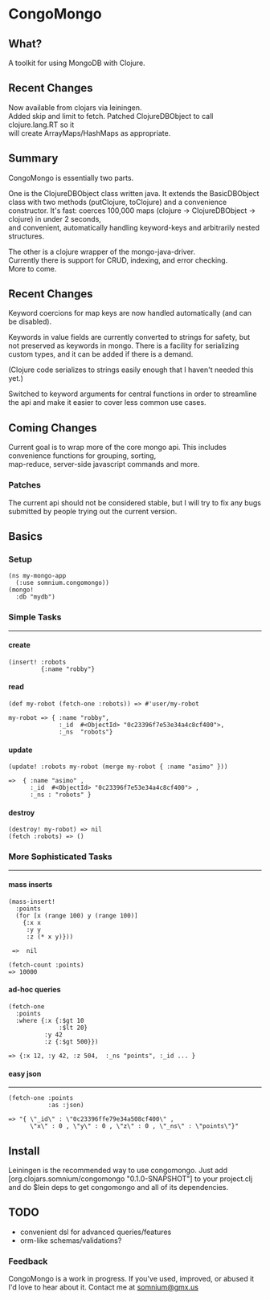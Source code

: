 CongoMongo
===========

What?
------
A toolkit for using MongoDB with Clojure.

Recent Changes
--------------

Now available from clojars via leiningen.           
Added skip and limit to fetch.
Patched ClojureDBObject to call clojure.lang.RT so it    
will create ArrayMaps/HashMaps as appropriate.    

Summary
---------
CongoMongo is essentially two parts.

One is the ClojureDBObject class written java.
It extends the BasicDBObject class with two methods (putClojure,
toClojure) and a convenience constructor.
It's fast: 
coerces 100,000 maps (clojure -> ClojureDBObject -> clojure) in under 2
seconds,   
and convenient, automatically handling keyword-keys and arbitrarily nested
structures.

The other is a clojure wrapper of the mongo-java-driver.   
Currently there is support for CRUD, indexing, and error checking.   
More to come.

Recent Changes
--------------
Keyword coercions for map keys are now handled automatically (and can
be disabled).   

Keywords in value fields are currently converted to strings for
safety, but not preserved as keywords in mongo. There is a facility
for serializing custom types, and it can be added if there is a
demand. 

(Clojure code serializes to strings easily enough that I haven't
needed this yet.)

Switched to keyword arguments for central functions in order to
streamline the api and make it easier to cover less common use cases.

Coming Changes
--------------
Current goal is to wrap more of the core mongo api.
This includes convenience functions for grouping, sorting,   
map-reduce, server-side javascript commands and more.

### Patches
The current api should not be considered stable, but I will try to fix any
bugs submitted by people trying out the current version. 

Basics
--------

### Setup

    (ns my-mongo-app  
      (:use somnium.congomongo))  
    (mongo!  
      :db "mydb") 

### Simple Tasks
------------------

#### create

    (insert! :robots    
             {:name "robby"}

#### read

    (def my-robot (fetch-one :robots)) => #'user/my-robot

    my-robot => { :name "robby", 
                  :_id  #<ObjectId> "0c23396f7e53e34a4c8cf400">, 
                  :_ns  "robots"}

#### update

    (update! :robots my-robot (merge my-robot { :name "asimo" }))

    =>  { :name "asimo" , 
          :_id  #<ObjectId> "0c23396f7e53e34a4c8cf400"> , 
          :_ns : "robots" }

#### destroy

    (destroy! my-robot) => nil
    (fetch :robots) => ()

### More Sophisticated Tasks
----------------------------

#### mass inserts

    (mass-insert!  
      :points
      (for [x (range 100) y (range 100)] 
        {:x x 
         :y y 
         :z (* x y)})) 

     =>  nil

    (fetch-count :points)
    => 10000

#### ad-hoc queries

    (fetch-one
      :points
      :where {:x {:$gt 10  
                  :$lt 20}
              :y 42
              :z {:$gt 500}})

    => {:x 12, :y 42, :z 504,  :_ns "points", :_id ... }

#### easy json
------------------------------------------------------------------------

    (fetch-one :points 
               :as :json)

    => "{ \"_id\" : \"0c23396ffe79e34a508cf400\" , 
          \"x\" : 0 , \"y\" : 0 , \"z\" : 0 , \"_ns\" : \"points\"}"

   
Install
-------

Leiningen is the recommended way to use congomongo.
Just add 
    [org.clojars.somnium/congomongo "0.1.0-SNAPSHOT"]
to your project.clj and do
    $lein deps
to get congomongo and all of its dependencies.    
 

TODO
----

* convenient dsl for advanced queries/features 
* orm-like schemas/validations?

### Feedback

CongoMongo is a work in progress. If you've used, improved, 
or abused it I'd love to hear about it. Contact me at somnium@gmx.us
